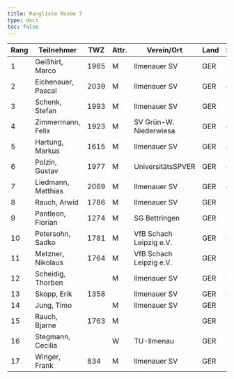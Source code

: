 ```yaml
---
title: Rangliste Runde 7
type: docs
toc: false
---
```



| Rang | Teilnehmer           | TWZ  | Attr. | Verein/Ort                | Land | S | R | V | Punkte | Buchh | SoBerg |
|------|-----------------------|------|-------|---------------------------|------|---|---|---|--------|-------|--------|
| 1    | Geißhirt, Marco       | 1965 | M     | Ilmenauer SV              | GER  | 5 | 1 | 1 | 5.5    | 27.5  | 21.50  |
| 2    | Eichenauer, Pascal    | 2039 | M     | Ilmenauer SV              | GER  | 4 | 2 | 1 | 5.0    | 31.0  | 21.25  |
| 3    | Schenk, Stefan        | 1993 | M     | Ilmenauer SV              | GER  | 5 | 0 | 2 | 5.0    | 27.5  | 18.00  |
| 4    | Zimmermann, Felix     | 1923 | M     | SV Grün-W. Niederwiesa    | GER  | 4 | 2 | 1 | 5.0    | 27.0  | 16.75  |
| 5    | Hartung, Markus       | 1615 | M     | Ilmenauer SV              | GER  | 4 | 1 | 2 | 4.5    | 30.0  | 17.50  |
| 6    | Polzin, Gustav        | 1977 | M     | UniversitätsSPVER         | GER  | 4 | 1 | 2 | 4.5    | 28.5  | 16.75  |
| 7    | Liedmann, Matthias    | 2069 | M     | Ilmenauer SV              | GER  | 4 | 0 | 3 | 4.0    | 27.0  | 13.00  |
| 8    | Rauch, Arwid          | 1786 | M     | Ilmenauer SV              | GER  | 3 | 1 | 3 | 3.5    | 27.5  | 10.50  |
| 9    | Pantleon, Florian     | 1274 | M     | SG Bettringen             | GER  | 2 | 3 | 2 | 3.5    | 27.0  | 13.75  |
| 10   | Petersohn, Sadko      | 1781 | M     | VfB Schach Leipzig e.V.   | GER  | 3 | 1 | 3 | 3.5    | 24.5  | 9.75   |
| 11   | Metzner, Nikolaus     | 1764 | M     | VfB Schach Leipzig e.V.   | GER  | 3 | 1 | 3 | 3.5    | 23.0  | 7.75   |
| 12   | Scheidig, Thorben     |      | M     | Ilmenauer SV              | GER  | 3 | 1 | 3 | 3.5    | 21.0  | 8.00   |
| 13   | Skopp, Erik           | 1358 |       | Ilmenauer SV              | GER  | 3 | 0 | 4 | 3.0    | 28.5  | 9.50   |
| 14   | Jung, Timo            |      | M     | Ilmenauer SV              | GER  | 2 | 2 | 3 | 3.0    | 25.0  | 8.50   |
| 15   | Rauch, Bjarne         | 1763 | M     |                           | GER  | 2 | 2 | 3 | 3.0    | 23.5  | 8.50   |
| 16   | Stegmann, Cecilia     |      | W     | TU-Ilmenau                | GER  | 2 | 0 | 5 | 2.0    | 19.5  | 3.00   |
| 17   | Winger, Frank         | 834  | M     | Ilmenauer SV              | GER  | 1 | 0 | 6 | 1.0    | 23